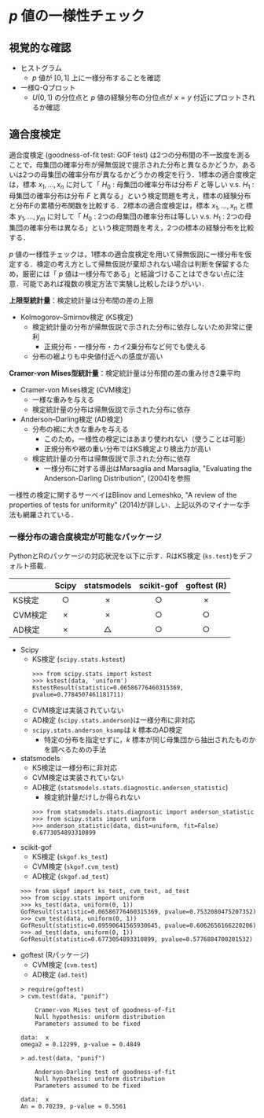 
# $p$ 値の一様性チェック

## 視覚的な確認
- ヒストグラム
	- $p$ 値が $[0, 1]$ 上に一様分布することを確認
- 一様Q-Qプロット
	- $U(0, 1)$ の分位点と $p$ 値の経験分布の分位点が $x=y$ 付近にプロットされるか確認

## 適合度検定
適合度検定 (goodness-of-fit test: GOF test) は2つの分布間の不一致度を測ることで，母集団の確率分布が帰無仮説で提示された分布と異なるかどうか，あるいは2つの母集団の確率分布が異なるかどうかの検定を行う．1標本の適合度検定は，標本 $x_1, \dots, x_n$ に対して「 $H_0$ : 母集団の確率分布は分布 $F$ と等しい v.s. $H_1$ : 母集団の確率分布は分布 $F$ と異なる」という検定問題を考え，標本の経験分布と分布Fの累積分布関数を比較する．2標本の適合度検定は，標本 $x_1, \dots, x_n$ と標本 $y_1, \dots, y_m$ に対して「 $H_0$ : 2つの母集団の確率分布は等しい v.s. $H_1$ : 2つの母集団の確率分布は異なる」という検定問題を考え，2つの標本の経験分布を比較する．

$p$ 値の一様性チェックは，1標本の適合度検定を用いて帰無仮説に一様分布を仮定する．検定の考え方として帰無仮説が棄却されない場合は判断を保留するため，厳密には「 $p$ 値は一様分布である」と結論づけることはできない点に注意．可能であれば複数の検定方法で実験し比較したほうがいい．

**上限型統計量**：検定統計量は分布間の差の上限
- Kolmogorov–Smirnov検定  (KS検定)
	- 検定統計量の分布が帰無仮説で示された分布に依存しないため非常に便利
		- 正規分布・一様分布・カイ2乗分布など何でも使える
	- 分布の裾よりも中央値付近への感度が高い

**Cramer-von Mises型統計量**：検定統計量は分布間の差の重み付き2乗平均
- Cramer-von Mises検定 (CVM検定)
	- 一様な重みを与える
	- 検定統計量の分布は帰無仮説で示された分布に依存
- Anderson–Darling検定 (AD検定)
	- 分布の裾に大きな重みを与える
		- このため，一様性の検定にはあまり使われない（使うことは可能）
		- 正規分布や裾の重い分布ではKS検定より検出力が高い
	- 検定統計量の分布は帰無仮説で示された分布に依存
		- 一様分布に対する導出はMarsaglia and Marsaglia, "Evaluating the Anderson-Darling Distribution", (2004)を参照

一様性の検定に関するサーベイはBlinov and Lemeshko, "A review of the properties of tests for uniformity" (2014)が詳しい．上記以外のマイナーな手法も網羅されている．

### 一様分布の適合度検定が可能なパッケージ
PythonとRのパッケージの対応状況を以下に示す．RはKS検定 (`ks.test`)をデフォルト搭載．

| | Scipy | statsmodels | scikit-gof | goftest (R) |
----- | :---: | :---: | :---: | :---:
| KS検定 | ○ | × | ○ | × |
| CVM検定 | × | × | ○ | ○ |
| AD検定 | × | △ | ○ | ○ |

- Scipy
	- KS検定 (`scipy.stats.kstest`)
		```
		>>> from scipy.stats import kstest
		>>> kstest(data, 'uniform')
		KstestResult(statistic=0.06586776460315369, pvalue=0.7784507461181711)
		```
	- CVM検定は実装されていない
	- AD検定 (`scipy.stats.anderson`)は一様分布に非対応
	- `scipy.stats.anderson_ksamp`は $k$ 標本のAD検定
		- 特定の分布を指定せずに，$k$ 標本が同じ母集団から抽出されたものかを調べるための手法
- statsmodels
	- KS検定は一様分布に非対応
	- CVM検定は実装されていない
	- AD検定 (`statsmodels.stats.diagnostic.anderson_statistic`)
		- 検定統計量だけしか得られない
		```
		>>> from statsmodels.stats.diagnostic import anderson_statistic
		>>> from scipy.stats import uniform
		>>> anderson_statistic(data, dist=uniform, fit=False)
		0.6773054893310899
		```
- scikit-gof
	- KS検定 (`skgof.ks_test`)
	- CVM検定 (`skgof.cvm_test`)
	- AD検定 (`skgof.ad_test`)
	```
	>>> from skgof import ks_test, cvm_test, ad_test
	>>> from scipy.stats import uniform
	>>> ks_test(data, uniform(0, 1))
	GofResult(statistic=0.06586776460315369, pvalue=0.7532080475207352)
	>>> cvm_test(data, uniform(0, 1))
	GofResult(statistic=0.09590641565930645, pvalue=0.6062656166220206)
	>>> ad_test(data, uniform(0, 1))
	GofResult(statistic=0.6773054893310899, pvalue=0.5776884700201532)
	```
- goftest (Rパッケージ)
	- CVM検定 (`cvm.test`)
	- AD検定 (`ad.test`)
	```
	> require(goftest)
	> cvm.test(data, "punif")

		Cramer-von Mises test of goodness-of-fit
		Null hypothesis: uniform distribution
		Parameters assumed to be fixed

	data:  x
	omega2 = 0.12299, p-value = 0.4849

	> ad.test(data, "punif")

		Anderson-Darling test of goodness-of-fit
		Null hypothesis: uniform distribution
		Parameters assumed to be fixed

	data:  x
	An = 0.70239, p-value = 0.5561
	```

